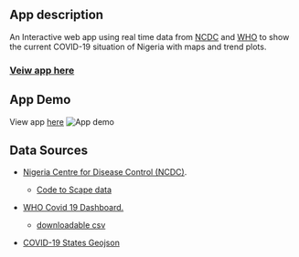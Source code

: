 ## App description
An Interactive web app using real time data from [NCDC](https://covid19.ncdc.gov.ng/) and [WHO](https://covid19.who.int/WHO-COVID-19-global-table-data.csv) to show the current COVID-19 situation of Nigeria with maps and trend plots.
### [Veiw app here](https://nigeria-covid-data-explorer.herokuapp.com/)

## App Demo
View app [here](https://nigeria-covid-data-explorer.herokuapp.com/)
![App demo](demo/demo.gif)

## Data Sources
- [Nigeria Centre for Disease Control (NCDC)](https://covid19.ncdc.gov.ng/).
    - [Code to Scape data](https://gist.github.com/Paulooh007/d591fc4d8d47459c5f4723c003c27e00#file-get_ncdc_data-py)
          
- [WHO Covid 19 Dashboard.](https://covid19.who.int/WHO-COVID-19-global-table-data.csv)
    - [downloadable csv](https://covid19.who.int/WHO-COVID-19-global-table-data.csv)

- [COVID-19 States Geojson](https://github.com/Paulooh007/Interactive-COVID-19-Web-App/blob/main/ncdc-covid19-states.geojson)
